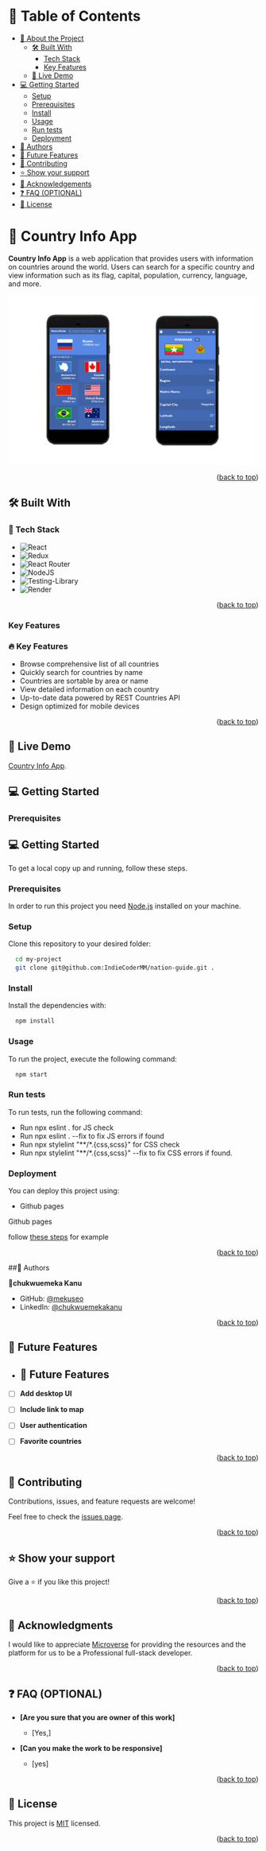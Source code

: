 <a name="readme-top"></a>

# 📗 Table of Contents

- [📖 About the Project](#about-project)
  - [🛠 Built With](#built-with)
    - [Tech Stack](#tech-stack)
    - [Key Features](#key-features)
  - [🚀 Live Demo](#live-demo)
- [💻 Getting Started](#getting-started)
  - [Setup](#setup)
  - [Prerequisites](#prerequisites)
  - [Install](#install)
  - [Usage](#usage)
  - [Run tests](#run-tests)
  - [Deployment](#triangular_flag_on_post-deployment)
- [👥 Authors](#authors)
- [🔭 Future Features](#future-features)
- [🤝 Contributing](#contributing)
- [⭐️ Show your support](#support)
- [🙏 Acknowledgements](#acknowledgements)
- [❓ FAQ (OPTIONAL)](#faq)
- [📝 License](#license)


# 📖 Country Info App  <a name="about-project"></a>

**Country Info App** is a web application that provides users with information on countries around the world. Users can search for a specific country and view information such as its flag, capital, population, currency, language, and more.

![Screenshot](app_screenshot.png)

<p align="right">(<a href="#readme-top">back to top</a>)</p>


## 🛠 Built With

### 🧰 Tech Stack

- ![React](https://img.shields.io/badge/react-%2320232a.svg?style=for-the-badge&logo=react&logoColor=%2361DAFB)
- ![Redux](https://img.shields.io/badge/redux-%23593d88.svg?style=for-the-badge&logo=redux&logoColor=white)
- ![React Router](https://img.shields.io/badge/React_Router-CA4245?style=for-the-badge&logo=react-router&logoColor=white)
- ![NodeJS](https://img.shields.io/badge/node.js-6DA55F?style=for-the-badge&logo=node.js&logoColor=white)
- ![Testing-Library](https://img.shields.io/badge/-TestingLibrary-%23E33332?style=for-the-badge&logo=testing-library&logoColor=white)
- ![Render](https://img.shields.io/badge/Render-%46E3B7.svg?style=for-the-badge&logo=render&logoColor=white)

<p align="right">(<a href="#readme-top">back to top</a>)</p>

### Key Features <a name="key-features"></a>

### 🔥 Key Features

- Browse comprehensive list of all countries
- Quickly search for countries by name
- Countries are sortable by area or name
- View detailed information on each country
- Up-to-date data powered by REST Countries API
- Design optimized for mobile devices

<p align="right">(<a href="#readme-top">back to top</a>)</p>

## 🚀 Live Demo <a name="live-demo"></a>
[Country Info App](https://country-info-app-icmm.onrender.com).


## 💻 Getting Started <a name="getting-started"></a>


### Prerequisites

## 💻 Getting Started

To get a local copy up and running, follow these steps.

### Prerequisites

In order to run this project you need [Node.js](https://nodejs.org/en/) installed on your machine.

### Setup

Clone this repository to your desired folder:

```sh
  cd my-project
  git clone git@github.com:IndieCoderMM/nation-guide.git .
```

### Install

Install the dependencies with:

```sh
  npm install
```

### Usage

To run the project, execute the following command:

```sh
  npm start
```

### Run tests

To run tests, run the following command:
- Run npx eslint . for JS check
- Run npx eslint . --fix to fix JS errors if found
- Run npx stylelint "**/*.{css,scss}" for CSS check
- Run npx stylelint "**/*.{css,scss}" --fix to fix CSS errors if found.


### Deployment

You can deploy this project using:
- Github pages

Github pages

<p>follow <a href="https://www.w3schools.com/git/git_remote_pages.asp?remote=github">these steps</a> for example</p>


<p align="right">(<a href="#readme-top">back to top</a>)</p>


##👥 Authors <a name="authors"></a>

 👤**chukwuemeka Kanu**

- GitHub: [@mekuseo](https://github.com/Mekuseo)
- LinkedIn: [@chukwuemekakanu](https://www.linkedin.com/in/chukwuemekaKanu/)

<p align="right">(<a href="#readme-top">back to top</a>)</p>


## 🔭 Future Features <a name="future-features"></a>
- ## 🔭 Future Features

- [ ] **Add desktop UI**
- [ ] **Include link to map**
- [ ] **User authentication**
- [ ] **Favorite countries**


<p align="right">(<a href="#readme-top">back to top</a>)</p>


## 🤝 Contributing <a name="contributing"></a>

Contributions, issues, and feature requests are welcome!

Feel free to check the [issues page](../../issues/).

<p align="right">(<a href="#readme-top">back to top</a>)</p>


## ⭐️ Show your support <a name="support"></a>

Give a ⭐️ if you like this project!

<p align="right">(<a href="#readme-top">back to top</a>)</p>


## 🙏 Acknowledgments <a name="acknowledgements"></a>

I would like to appreciate [Microverse](https://www.microverse.org/) for providing the resources and the platform for us to be a Professional full-stack developer.

<p align="right">(<a href="#readme-top">back to top</a>)</p>


## ❓ FAQ (OPTIONAL) <a name="faq"></a>

- **[Are you sure that you are owner of this work]**

  - [Yes,]

- **[Can you make the work to be responsive]**

  - [yes]


<p align="right">(<a href="#readme-top">back to top</a>)</p>


## 📝 License <a name="license"></a>

This project is [MIT](MIT.md) licensed.

<p align="right">(<a href="#readme-top">back to top</a>)</p>
